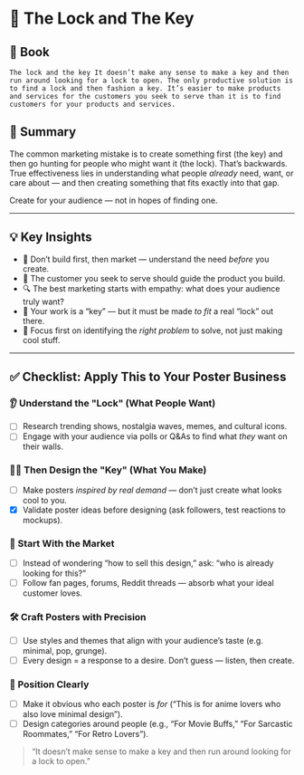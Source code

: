 # 🔐 The Lock and The Key

## 📔 Book
```book
The lock and the key It doesn’t make any sense to make a key and then run around looking for a lock to open. The only productive solution is to find a lock and then fashion a key. It’s easier to make products and services for the customers you seek to serve than it is to find customers for your products and services.
```
## 🧠 Summary  
The common marketing mistake is to create something first (the key) and then go hunting for people who might want it (the lock). That’s backwards. True effectiveness lies in understanding what people *already* need, want, or care about — and then creating something that fits exactly into that gap.

Create for your audience — not in hopes of finding one.

---

## 💡 Key Insights  
- 🛑 Don’t build first, then market — understand the need *before* you create.
- 🧭 The customer you seek to serve should guide the product you build.
- 🔍 The best marketing starts with empathy: what does your audience truly want?
- 🧩 Your work is a “key” — but it must be made *to fit* a real “lock” out there.
- 🎯 Focus first on identifying the *right problem* to solve, not just making cool stuff.

---

## ✅ Checklist: Apply This to Your Poster Business

### 👂 Understand the "Lock" (What People Want)
- [ ] Research trending shows, nostalgia waves, memes, and cultural icons.
- [ ] Engage with your audience via polls or Q&As to find what *they* want on their walls.

### 🧑‍🎨 Then Design the "Key" (What You Make)
- [ ] Make posters *inspired by real demand* — don’t just create what looks cool to you.
- [x] Validate poster ideas before designing (ask followers, test reactions to mockups).

### 🎣 Start With the Market
- [ ] Instead of wondering “how to sell this design,” ask: “who is already looking for this?”
- [ ] Follow fan pages, forums, Reddit threads — absorb what your ideal customer loves.

### 🛠️ Craft Posters with Precision
- [ ] Use styles and themes that align with your audience’s taste (e.g. minimal, pop, grunge).
- [ ] Every design = a response to a desire. Don’t guess — listen, then create.

### 📌 Position Clearly
- [ ] Make it obvious who each poster is *for* (“This is for anime lovers who also love minimal design”).
- [ ] Design categories around people (e.g., “For Movie Buffs,” “For Sarcastic Roommates,” “For Retro Lovers”).

> “It doesn’t make sense to make a key and then run around looking for a lock to open.”
